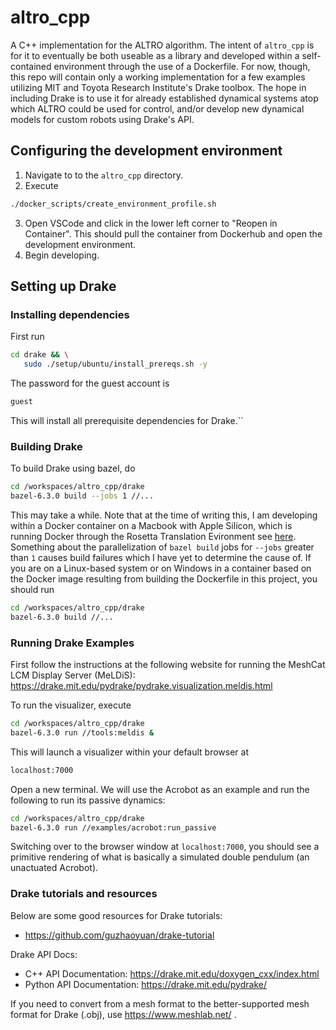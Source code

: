 # altro_cpp

A C++ implementation for the ALTRO algorithm. The intent of `altro_cpp` is for it to eventually be both useable as a library and developed within a self-contained environment through the use of a Dockerfile. For now, though, this repo will contain only a working implementation for a few examples utilizing MIT and Toyota Research Institute's Drake toolbox. The hope in including Drake is to use it for already established dynamical systems atop which ALTRO could be used for control, and/or develop new dynamical models for custom robots using Drake's API.

## Configuring the development environment
1. Navigate to to the `altro_cpp` directory.
2. Execute
```bash
./docker_scripts/create_environment_profile.sh
```
3. Open VSCode and click in the lower left corner to "Reopen in Container". This should pull the container from Dockerhub and open the development environment.
4. Begin developing.

## Setting up Drake
### Installing dependencies
First run
```bash
cd drake && \
   sudo ./setup/ubuntu/install_prereqs.sh -y
```
The password for the guest account is
```bash
guest
```
This will install all prerequisite dependencies for Drake.``

### Building Drake
To build Drake using bazel, do

```bash
cd /workspaces/altro_cpp/drake
bazel-6.3.0 build --jobs 1 //...
```
This may take a while. Note that at the time of writing this, I am developing within a Docker container on a Macbook with Apple Silicon, which is running Docker through the Rosetta Translation Evironment see [here](https://developer.apple.com/documentation/apple-silicon/about-the-rosetta-translation-environment). Something about the parallelization of `bazel build` jobs for `--jobs` greater than `1` causes build failures which I have yet to determine the cause of. If you are on a Linux-based system or on Windows in a container based on the Docker image resulting from building the Dockerfile in this project, you should run

```bash
cd /workspaces/altro_cpp/drake
bazel-6.3.0 build //...
```

### Running Drake Examples
First follow the instructions at the following website for running the MeshCat LCM Display Server (MeLDiS): https://drake.mit.edu/pydrake/pydrake.visualization.meldis.html

To run the visualizer, execute
```bash
cd /workspaces/altro_cpp/drake
bazel-6.3.0 run //tools:meldis &
```
This will launch a visualizer within your default browser at
```bash
localhost:7000
```

Open a new terminal. We will use the Acrobot as an example and run the following to run its passive dynamics:

```bash
cd /workspaces/altro_cpp/drake
bazel-6.3.0 run //examples/acrobot:run_passive
```

Switching over to the browser window at `localhost:7000`, you should see a primitive rendering of what is basically a simulated double pendulum (an unactuated Acrobot).

### Drake tutorials and resources
Below are some good resources for Drake tutorials:
* https://github.com/guzhaoyuan/drake-tutorial

Drake API Docs:
* C++ API Documentation: https://drake.mit.edu/doxygen_cxx/index.html
* Python API Documentation: https://drake.mit.edu/pydrake/

If you need to convert from a mesh format to the better-supported mesh format for Drake (.obj), use https://www.meshlab.net/ .
